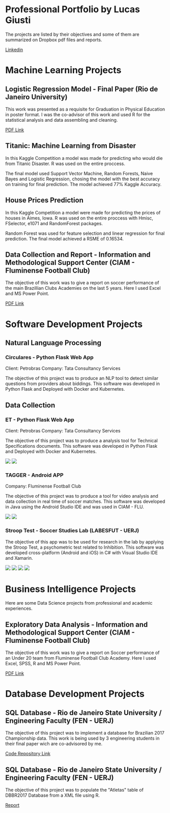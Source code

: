 # Professional Portfolio by Lucas Giusti

The projects are listed by their objectives and some of them are summarized on Dropbox pdf files and reports.

[Linkedin](www.linkedin.com/in/lucas-tavares92)

# Machine Learning Projects

## Logistic Regression Model - Final Paper (Rio de Janeiro  University)

This work was presented as a requisite for Graduation in Physical Education in poster format.
I was the co-advisor of this work and used R for the statistical analysis and data assembling and cleaning.

[PDF Link](https://www.dropbox.com/s/nlnviymo64mx1hw/Poster%20-%20Lucas%20Tavares.pdf?dl=0)

## Titanic: Machine Learning from Disaster

In this Kaggle Competition a model was made for predicting who would die from Titanic Disaster.
R was used on the entire proccess.

The final model used Support Vector Machine, Random Forests, Naive Bayes and Logistic Regression, chosing the model with the best accuracy on training for final prediction. The model achieved 77% Kaggle Accuracy.

## House Prices Prediction

In this Kaggle Competition a model were made for predicting the prices of houses in Aimes, Iowa.
R was used on the entire proccess with Hmisc, FSelector, e1071 and RandomForest packages.

Random Forest was used for feature selection and linear regression for final prediction. The final model achieved a RSME of 0.16534.

## Data Collection and Report - Information and Methodological Support Center (CIAM - Fluminense Football Club)

The objective of this work was to give a report on soccer performance of the main Brazillian Clubs Academies on the last 5 years.
Here I used Excel and MS Power Point.

[PDF Link](https://www.dropbox.com/s/t0qz83mvttsaj2m/Relat%C3%B3rio%20Base%20Brasil.pdf?dl=0)

# Software Development Projects

## Natural Language Processing

### Circulares - Python Flask Web App
Client: Petrobras
Company: Tata Consultancy Services

The objective of this project was to produce an NLP tool to detect similar questions from providers about biddings.
This software was developed in Python Flask and Deployed with Docker and Kubernetes.

## Data Collection

### ET - Python Flask Web App
Client: Petrobras
Company: Tata Consultancy Services

The objective of this project was to produce a analysis tool for Technical Specifications documents.
This software was developed in Python Flask and Deployed with Docker and Kubernetes.

![](https://image.ibb.co/bF2z0e/Screenshot_2018_07_27_14_33_24.png) ![](https://image.ibb.co/dybj0e/Screenshot_2018_07_27_14_38_08.png)

### TAGGER - Android APP
Company: Fluminense Football Club

The objective of this project was to produce a tool for video analysis and data collection in real time of soccer matches.
This software was developed in Java using the Android Studio IDE and was used in CIAM - FLU.

![](https://image.ibb.co/bF2z0e/Screenshot_2018_07_27_14_33_24.png) ![](https://image.ibb.co/dybj0e/Screenshot_2018_07_27_14_38_08.png)

### Stroop Test - Soccer Studies Lab (LABESFUT - UERJ)

The objective of this app was to be used for research in the lab by applying the Stroop Test, a psychometric test related to Inhibition.
This software was developed cross-platform (Android and iOS) in C# with Visual Studio IDE and Xamarin.

![](https://image.ibb.co/gvjvO9/Screenshot_2018_08_16_08_40_13.png) ![](https://image.ibb.co/cwEjGU/Screenshot_2018_08_16_08_40_33.png)
![](https://image.ibb.co/cE3BwU/Screenshot_2018_08_16_08_41_21.png)  ![](https://image.ibb.co/gzaPGU/Screenshot_2018_08_16_08_41_28.png)

# Business Intelligence Projects

Here are some Data Science projects from professional and academic experiences.

## Exploratory Data Analysis - Information and Methodological Support Center (CIAM - Fluminense Football Club)

The objective of this work was to give a report on Soccer performance of an Under 20 team from Fluminense Football Club Academy.
Here I used Excel, SPSS, R and MS Power Point.

[PDF Link](https://www.dropbox.com/s/yxjkhofptt0eell/Relat%C3%B3rio%20TG%20S20.pdf?dl=0)

# Database Development Projects

## SQL Database - Rio de Janeiro State University / Engineering Faculty (FEN - UERJ)

The objective of this project was to implement a database for Brazilian 2017 Championship data. This work is being used by 3 engineering students in their final paper wich are co-advisored by me.

[Code Repository Link](https://github.com/lucasgiutavares/lgtavares/commit/ebbea002121d807633bed75a274b0a34f0eeef68)

## SQL Database - Rio de Janeiro State University / Engineering Faculty (FEN - UERJ)

The objective of this project was to populate the "Atletas" table of DBBR2017 Database from a XML file using R.

[Report](https://rawgit.com/lucasgiutavares/lgtavares/master/Populating%20DB.html)
